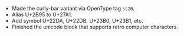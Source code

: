 * Made the curly-bar variant via OpenType tag `ss20`.
* Alias U+2B95 to U+27A1.
* Add symbol U+22DA, U+22DB, U+23B0, U+23B1, etc.
* Finished the unicode block that supports retro computer characters.